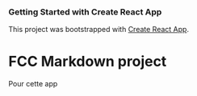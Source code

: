 ### Getting Started with Create React App

This project was bootstrapped with [Create React App](https://github.com/facebook/create-react-app).

# FCC Markdown project 

Pour cette app 

